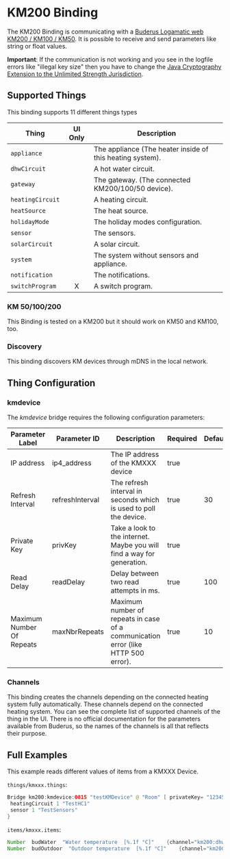 # KM200 Binding

The KM200 Binding is communicating with a [Buderus Logamatic web KM200 / KM100 / KM50](https://www.buderus.de/de/produkte/catalogue/alle-produkte/7719_gateway-logamatic-web-km200-km100-km50).
It is possible to receive and send parameters like string or float values.

**Important**: If the communication is not working and you see in the logfile errors like "illegal key size" then you have to change the [Java Cryptography Extension to the Unlimited Strength Jurisdiction](https://www.oracle.com/technetwork/java/javase/downloads/jce8-download-2133166.html).

## Supported Things

This binding supports 11 different things types

|      Thing       | UI Only |                        Description                        |
|------------------|:-------:|-----------------------------------------------------------|
| `appliance`      |         | The appliance (The heater inside of this heating system). |
| `dhwCircuit`     |         | A hot water circuit.                                      |
| `gateway`        |         | The gateway. (The connected KM200/100/50 device).         |
| `heatingCircuit` |         | A heating circuit.                                        |
| `heatSource`     |         | The heat source.                                          |
| `holidayMode`    |         | The holiday modes configuration.                          |
| `sensor`         |         | The sensors.                                              |
| `solarCircuit`   |         | A solar circuit.                                          |
| `system`         |         | The system without sensors and appliance.                 |
| `notification`   |         | The notifications.                                        |
| `switchProgram`  |    X    | A switch program.                                         |

### KM 50/100/200

This Binding is tested on a KM200 but it should work on KM50 and KM100, too.

### Discovery

This binding discovers KM devices through mDNS in the local network.

## Thing Configuration

### kmdevice

The _kmdevice_ bridge requires the following configuration parameters:

|      Parameter Label      |  Parameter ID   |                                    Description                                    | Required | Default |                             Example                              |
|---------------------------|-----------------|-----------------------------------------------------------------------------------|----------|---------|------------------------------------------------------------------|
| IP address                | ip4_address     | The IP address of the KMXXX device                                                | true     |         | 192.168.1.10                                                     |
| Refresh Interval          | refreshInterval | The refresh interval in seconds which is used to poll the device.                 | true     | 30      | 30                                                               |
| Private Key               | privKey         | Take a look to the internet. Maybe you will find a way for generation.            | true     |         | 0000FFFFEEEEDDDDCCCCBBBBAAAA999988887777666655554444333322221111 |
| Read Delay                | readDelay       | Delay between two read attempts in ms.                                            | true     | 100     | 100                                                              |
| Maximum Number Of Repeats | maxNbrRepeats   | Maximum number of repeats in case of a communication error (like HTTP 500 error). | true     | 10      | 10                                                               |

### Channels

This binding creates the channels depending on the connected heating system fully automatically.
These channels depend on the connected heating system.
You can see the complete list of supported channels of the thing in the UI.
There is no official documentation for the parameters available from Buderus, so the names of the channels is all that reflects their purpose.

## Full Examples

This example reads different values of items from a KMXXX Device.

`things/kmxxx.things`:

```java
Bridge km200:kmdevice:0815 "testKMDevice" @ "Room" [ privateKey= "1234567890abcdef1234567890abcdef", maxnbrrepeats=10.0, readDelay=100, refreshInterval=30, maxNbrRepeats=10, ip4Address="192.168.1.111", refreshinterval=30.0, readdelay=100.0 ] {
 heatingCircuit 1 "TestHC1"
 sensor 1 "TestSensors"
}
```

`items/kmxxx.items`:

```java
Number  budWater  "Water temperature  [%.1f °C]"    {channel="km200:dhwCircuit:0815:1:actualTemp"}
Number  budOutdoor  "Outdoor temperature  [%.1f °C]"    {channel="km200:sensor:0815:1:outdoor_t1"}
```

